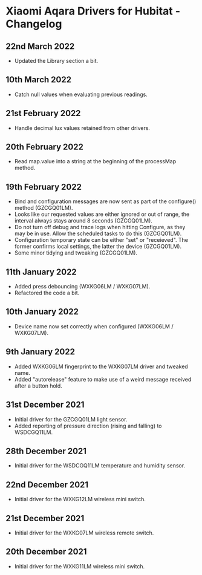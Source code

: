 # Xiaomi Aqara Drivers for Hubitat - Changelog

## 22nd March 2022

- Updated the Library section a bit.

## 10th March 2022

- Catch null values when evaluating previous readings.

## 21st February 2022

- Handle decimal lux values retained from other drivers.

## 20th February 2022

- Read map.value into a string at the beginning of the processMap method.

## 19th February 2022

- Bind and configuration messages are now sent as part of the configure() method (GZCGQ01LM).
- Looks like our requested values are either ignored or out of range, the interval always stays around 8 seconds (GZCGQ01LM).
- Do not turn off debug and trace logs when hitting Configure, as they may be in use. Allow the scheduled tasks to do this (GZCGQ01LM).
- Configuration temporary state can be either "set" or "receieved". The former confirms local settings, the latter the device (GZCGQ01LM).
- Some minor tidying and tweaking (GZCGQ01LM).

## 11th January 2022

- Added press debouncing (WXKG06LM / WXKG07LM).
- Refactored the code a bit.

## 10th January 2022

- Device name now set correctly when configured (WXKG06LM / WXKG07LM).

## 9th January 2022

- Added WXKG06LM fingerprint to the WXKG07LM driver and tweaked name.
- Added "autorelease" feature to make use of a weird message received after a button hold.

## 31st December 2021

- Initial driver for the GZCGQ01LM light sensor.
- Added reporting of pressure direction (rising and falling) to WSDCGQ11LM.

## 28th December 2021

- Initial driver for the WSDCGQ11LM temperature and humidity sensor.

## 22nd December 2021

- Initial driver for the WXKG12LM wireless mini switch.

## 21st December 2021

- Initial driver for the WXKG07LM wireless remote switch.

## 20th December 2021

- Initial driver for the WXKG11LM wireless mini switch.